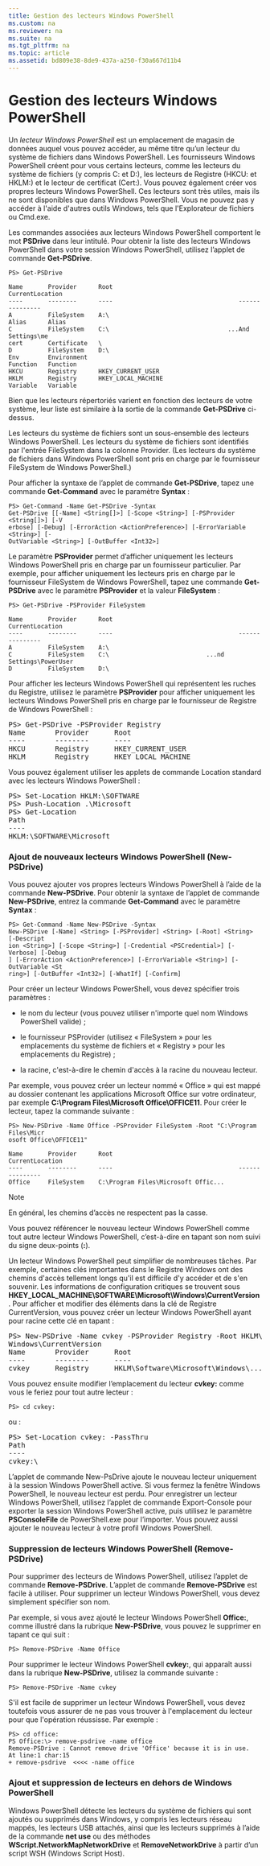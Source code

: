 ```yaml
---
title: Gestion des lecteurs Windows PowerShell
ms.custom: na
ms.reviewer: na
ms.suite: na
ms.tgt_pltfrm: na
ms.topic: article
ms.assetid: bd809e38-8de9-437a-a250-f30a667d11b4
---
```

# Gestion des lecteurs Windows PowerShell
Un *lecteur Windows PowerShell* est un emplacement de magasin de données auquel vous pouvez accéder, au même titre qu’un lecteur du système de fichiers dans Windows PowerShell. Les fournisseurs Windows PowerShell créent pour vous certains lecteurs, comme les lecteurs du système de fichiers (y compris C: et D:), les lecteurs de Registre (HKCU: et HKLM:) et le lecteur de certificat (Cert:). Vous pouvez également créer vos propres lecteurs Windows PowerShell. Ces lecteurs sont très utiles, mais ils ne sont disponibles que dans Windows PowerShell. Vous ne pouvez pas y accéder à l'aide d'autres outils Windows, tels que l'Explorateur de fichiers ou Cmd.exe.

Les commandes associées aux lecteurs Windows PowerShell comportent le mot **PSDrive** dans leur intitulé. Pour obtenir la liste des lecteurs Windows PowerShell dans votre session Windows PowerShell, utilisez l’applet de commande **Get-PSDrive**.

```
PS> Get-PSDrive

Name       Provider      Root                                   CurrentLocation
----       --------      ----                                   ---------------
A          FileSystem    A:\
Alias      Alias
C          FileSystem    C:\                                 ...And Settings\me
cert       Certificate   \
D          FileSystem    D:\
Env        Environment
Function   Function
HKCU       Registry      HKEY_CURRENT_USER
HKLM       Registry      HKEY_LOCAL_MACHINE
Variable   Variable
```

Bien que les lecteurs répertoriés varient en fonction des lecteurs de votre système, leur liste est similaire à la sortie de la commande **Get-PSDrive** ci-dessus.

Les lecteurs du système de fichiers sont un sous-ensemble des lecteurs Windows PowerShell. Les lecteurs du système de fichiers sont identifiés par l'entrée FileSystem dans la colonne Provider. (Les lecteurs du système de fichiers dans Windows PowerShell sont pris en charge par le fournisseur FileSystem de Windows PowerShell.)

Pour afficher la syntaxe de l’applet de commande **Get-PSDrive**, tapez une commande **Get-Command** avec le paramètre **Syntax** :

```
PS> Get-Command -Name Get-PSDrive -Syntax
Get-PSDrive [[-Name] <String[]>] [-Scope <String>] [-PSProvider <String[]>] [-V
erbose] [-Debug] [-ErrorAction <ActionPreference>] [-ErrorVariable <String>] [-
OutVariable <String>] [-OutBuffer <Int32>]
```

Le paramètre **PSProvider** permet d’afficher uniquement les lecteurs Windows PowerShell pris en charge par un fournisseur particulier. Par exemple, pour afficher uniquement les lecteurs pris en charge par le fournisseur FileSystem de Windows PowerShell, tapez une commande **Get-PSDrive** avec le paramètre **PSProvider** et la valeur **FileSystem** :

```
PS> Get-PSDrive -PSProvider FileSystem

Name       Provider      Root                                   CurrentLocation
----       --------      ----                                   ---------------
A          FileSystem    A:\
C          FileSystem    C:\                           ...nd Settings\PowerUser
D          FileSystem    D:\
```

Pour afficher les lecteurs Windows PowerShell qui représentent les ruches du Registre, utilisez le paramètre **PSProvider** pour afficher uniquement les lecteurs Windows PowerShell pris en charge par le fournisseur de Registre de Windows PowerShell :

<pre>PS> Get-PSDrive -PSProvider Registry
Name       Provider      Root                                   CurrentLocation
----       --------      ----                                   ---------------
HKCU       Registry      HKEY_CURRENT_USER
HKLM       Registry      HKEY_LOCAL_MACHINE</pre>

Vous pouvez également utiliser les applets de commande Location standard avec les lecteurs Windows PowerShell :

<pre>PS> Set-Location HKLM:\SOFTWARE
PS> Push-Location .\Microsoft
PS> Get-Location
Path
----
HKLM:\SOFTWARE\Microsoft</pre>

### Ajout de nouveaux lecteurs Windows PowerShell (New-PSDrive)
Vous pouvez ajouter vos propres lecteurs Windows PowerShell à l’aide de la commande **New-PSDrive**. Pour obtenir la syntaxe de l’applet de commande **New-PSDrive**, entrez la commande **Get-Command** avec le paramètre **Syntax** :

```
PS> Get-Command -Name New-PSDrive -Syntax
New-PSDrive [-Name] <String> [-PSProvider] <String> [-Root] <String> [-Descript
ion <String>] [-Scope <String>] [-Credential <PSCredential>] [-Verbose] [-Debug
] [-ErrorAction <ActionPreference>] [-ErrorVariable <String>] [-OutVariable <St
ring>] [-OutBuffer <Int32>] [-WhatIf] [-Confirm]
```

Pour créer un lecteur Windows PowerShell, vous devez spécifier trois paramètres :

-   le nom du lecteur (vous pouvez utiliser n'importe quel nom Windows PowerShell valide) ;

-   le fournisseur PSProvider (utilisez « FileSystem » pour les emplacements du système de fichiers et « Registry » pour les emplacements du Registre) ;

-   la racine, c'est-à-dire le chemin d'accès à la racine du nouveau lecteur.

Par exemple, vous pouvez créer un lecteur nommé « Office » qui est mappé au dossier contenant les applications Microsoft Office sur votre ordinateur, par exemple **C:\Program Files\Microsoft Office\OFFICE11**. Pour créer le lecteur, tapez la commande suivante :

```
PS> New-PSDrive -Name Office -PSProvider FileSystem -Root "C:\Program Files\Micr
osoft Office\OFFICE11"

Name       Provider      Root                                   CurrentLocation
----       --------      ----                                   ---------------
Office     FileSystem    C:\Program Files\Microsoft Offic...
```

> [!NOTE]
> En général, les chemins d’accès ne respectent pas la casse.

Vous pouvez référencer le nouveau lecteur Windows PowerShell comme tout autre lecteur Windows PowerShell, c’est-à-dire en tapant son nom suivi du signe deux-points (**:**).

Un lecteur Windows PowerShell peut simplifier de nombreuses tâches. Par exemple, certaines clés importantes dans le Registre Windows ont des chemins d'accès tellement longs qu'il est difficile d'y accéder et de s'en souvenir. Les informations de configuration critiques se trouvent sous **HKEY_LOCAL_MACHINE\SOFTWARE\Microsoft\Windows\CurrentVersion**. Pour afficher et modifier des éléments dans la clé de Registre CurrentVersion, vous pouvez créer un lecteur Windows PowerShell ayant pour racine cette clé en tapant :

<pre>PS> New-PSDrive -Name cvkey -PSProvider Registry -Root HKLM\Software\Microsoft\W
Windows\CurrentVersion
Name       Provider      Root                                   CurrentLocation
----       --------      ----                                   ---------------
cvkey      Registry      HKLM\Software\Microsoft\Windows\...</pre>

Vous pouvez ensuite modifier l’emplacement du lecteur **cvkey:** comme vous le feriez pour tout autre lecteur :

`PS> cd cvkey:`

ou :

<pre>PS> Set-Location cvkey: -PassThru
Path
----
cvkey:\</pre>

L’applet de commande New-PsDrive ajoute le nouveau lecteur uniquement à la session Windows PowerShell active. Si vous fermez la fenêtre Windows PowerShell, le nouveau lecteur est perdu. Pour enregistrer un lecteur Windows PowerShell, utilisez l’applet de commande Export-Console pour exporter la session Windows PowerShell active, puis utilisez le paramètre **PSConsoleFile** de PowerShell.exe pour l’importer. Vous pouvez aussi ajouter le nouveau lecteur à votre profil Windows PowerShell.

### Suppression de lecteurs Windows PowerShell (Remove-PSDrive)
Pour supprimer des lecteurs de Windows PowerShell, utilisez l’applet de commande **Remove-PSDrive**. L’applet de commande **Remove-PSDrive** est facile à utiliser. Pour supprimer un lecteur Windows PowerShell, vous devez simplement spécifier son nom.

Par exemple, si vous avez ajouté le lecteur Windows PowerShell **Office:**, comme illustré dans la rubrique **New-PSDrive**, vous pouvez le supprimer en tapant ce qui suit :

```
PS> Remove-PSDrive -Name Office
```

Pour supprimer le lecteur Windows PowerShell **cvkey:**, qui apparaît aussi dans la rubrique **New-PSDrive**, utilisez la commande suivante :

```
PS> Remove-PSDrive -Name cvkey
```

S'il est facile de supprimer un lecteur Windows PowerShell, vous devez toutefois vous assurer de ne pas vous trouver à l'emplacement du lecteur pour que l'opération réussisse. Par exemple :

```
PS> cd office:
PS Office:\> remove-psdrive -name office
Remove-PSDrive : Cannot remove drive 'Office' because it is in use.
At line:1 char:15
+ remove-psdrive  <<<< -name office
```

### Ajout et suppression de lecteurs en dehors de Windows PowerShell
Windows PowerShell détecte les lecteurs du système de fichiers qui sont ajoutés ou supprimés dans Windows, y compris les lecteurs réseau mappés, les lecteurs USB attachés, ainsi que les lecteurs supprimés à l’aide de la commande **net use** ou des méthodes **WScript.NetworkMapNetworkDrive** et **RemoveNetworkDrive** à partir d’un script WSH (Windows Script Host).



<!--HONumber=Apr16_HO1-->


